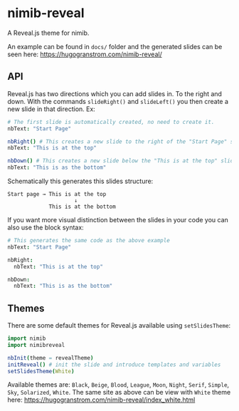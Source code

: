 # nimib-reveal

A Reveal.js theme for nimib.

An example can be found in `docs/` folder and the generated slides can be seen here: https://hugogranstrom.com/nimib-reveal/

## API
Reveal.js has two directions which you can add slides in. To the right and down.
With the commands `slideRight()` and `slideLeft()` you then create a new slide in that direction.
Ex:
```nim
# The first slide is automatically created, no need to create it.
nbText: "Start Page"

nbRight() # This creates a new slide to the right of the "Start Page" slide
nbText: "This is at the top"

nbDown() # This creates a new slide below the "This is at the top" slide
nbText: "This is as the bottom"
```

Schematically this generates this slides structure:
```
Start page → This is at the top
                     ↓
             This is at the bottom          
```

If you want more visual distinction between the slides in your code you can also use the block syntax:
```nim
# This generates the same code as the above example
nbText: "Start Page"

nbRight:
  nbText: "This is at the top"

nbDown:
  nbText: "This is as the bottom"
```

## Themes
There are some default themes for Reveal.js available using `setSlidesTheme`:
```nim
import nimib
import nimibreveal

nbInit(theme = revealTheme)
initReveal() # init the slide and introduce templates and variables
setSlidesTheme(White)
```
Available themes are: `Black`, `Beige`, `Blood`, `League`, `Moon`, `Night`, `Serif`, `Simple`, `Sky`, `Solarized`, `White`.
The same site as above can be view with `White` theme here: https://hugogranstrom.com/nimib-reveal/index_white.html
